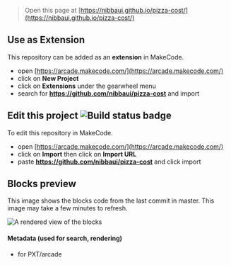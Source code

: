  


> Open this page at [https://nibbaui.github.io/pizza-cost/](https://nibbaui.github.io/pizza-cost/)

## Use as Extension

This repository can be added as an **extension** in MakeCode.

* open [https://arcade.makecode.com/](https://arcade.makecode.com/)
* click on **New Project**
* click on **Extensions** under the gearwheel menu
* search for **https://github.com/nibbaui/pizza-cost** and import

## Edit this project ![Build status badge](https://github.com/nibbaui/pizza-cost/workflows/MakeCode/badge.svg)

To edit this repository in MakeCode.

* open [https://arcade.makecode.com/](https://arcade.makecode.com/)
* click on **Import** then click on **Import URL**
* paste **https://github.com/nibbaui/pizza-cost** and click import

## Blocks preview

This image shows the blocks code from the last commit in master.
This image may take a few minutes to refresh.

![A rendered view of the blocks](https://github.com/nibbaui/pizza-cost/raw/master/.github/makecode/blocks.png)

#### Metadata (used for search, rendering)

* for PXT/arcade
<script src="https://makecode.com/gh-pages-embed.js"></script><script>makeCodeRender("{{ site.makecode.home_url }}", "{{ site.github.owner_name }}/{{ site.github.repository_name }}");</script>
